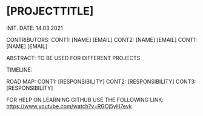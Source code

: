 # [PROJECTTITLE]
INIT. DATE: 14.03.2021

CONTRIBUTORS:
  CONT1: [NAME] [EMAIL] 
  CONT2: [NAME] [EMAIL] 
  CONT1: [NAME] [EMAIL] 

ABSTRACT: TO BE USED FOR DIFFERENT PROJECTS

TIMELINE:

ROAD MAP:
  CONT1: [RESPONSIBILITY]
  CONT2: [RESPONSIBILITY]
  CONT3: [RESPONSIBILITY]

FOR HELP ON LEARNING GITHUB USE THE FOLLOWING LINK: 
https://www.youtube.com/watch?v=RGOj5yH7evk
